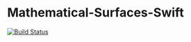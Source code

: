 # Mathematical-Surfaces-Swift

[![Build Status](https://travis-ci.com/BergerBytes/Mathematical-Surfaces-Swift.svg?token=scyPopc15xZfJLopwAgx&branch=master)](https://travis-ci.com/BergerBytes/Mathematical-Surfaces-Swift)
